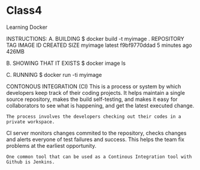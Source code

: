# Class4
Learning Docker

INSTRUCTIONS:
A. BUILDING
	$ docker build -t myimage .
	REPOSITORY	TAG	IMAGE ID	CREATED		SIZE
	myimage		latest	f9bf9770ddad	5 minutes ago	426MB

B. SHOWING THAT IT EXISTS
	$ docker image ls
	
C. RUNNING
	$ docker run -ti myimage


CONTONOUS INTEGRATION (CI)
	This is a process or system by which developers keep track of their coding projects. It helps maintain a 
single source repository, makes the build self-testing, and makes it easy for collaborators to see what is 
happening, and get the latest executed change.
 
	The process involves the developers checking out their codes in a private workspace. 
CI server monitors changes commited to the repository, checks changes and alerts everyone of test failures and success.
This helps the team fix problems at the earliest opportunity.

	One common tool that can be used as a Continous Integration tool with Github is Jenkins. 
	
 


